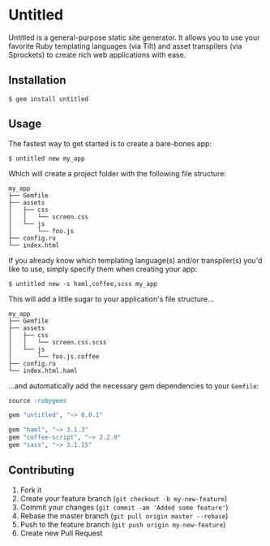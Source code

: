 # Untitled

Untitled is a general-purpose static site generator. It allows you to use your
favorite Ruby templating languages (via Tilt) and asset transpilers (via
Sprockets) to create rich web applications with ease.

## Installation

```
$ gem install untitled
```

## Usage

The fastest way to get started is to create a bare-bones app:

```
$ untitled new my_app
```

Which will create a project folder with the following file structure:

```
my_app
├── Gemfile
├── assets
│   ├── css
│   │   └── screen.css
│   └── js
│       └── foo.js
├── config.ru
└── index.html
```

If you already know which templating language(s) and/or transpiler(s) you'd like
to use, simply specify them when creating your app:

```
$ untitled new -s haml,coffee,scss my_app
```

This will add a little sugar to your application's file structure...

```
my_app
├── Gemfile
├── assets
│   ├── css
│   │   └── screen.css.scss
│   └── js
│       └── foo.js.coffee
├── config.ru
└── index.html.haml
```

...and automatically add the necessary gem dependencies to your `Gemfile`:

```ruby
source :rubygems

gem "untitled", "~> 0.0.1"

gem "haml", "~> 3.1.3"
gem "coffee-script", "~> 2.2.0"
gem "sass", "~> 3.1.15"
```


## Contributing

1. Fork it
2. Create your feature branch (`git checkout -b my-new-feature`)
3. Commit your changes (`git commit -am 'Added some feature'`)
4. Rebase the master branch (`git pull origin master --rebase`)
5. Push to the feature branch (`git push origin my-new-feature`)
6. Create new Pull Request
